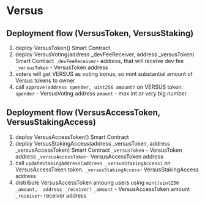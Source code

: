 # Versus

## Deployment flow (VersusToken, VersusStaking)
1. deploy VersusToken() Smart Contract
2. deploy VersusVoting(address _devFeeReceiver, address _versusToken) Smart Contract
```_devFeeReceiver```- address, that will receive dev fee
```_versusToken``` - VersusToken address
3. voters will get VERSUS as voting bonus, so mint substantial amount of Versus tokens to owner
4. call ```approve(address spender, uint256 amount)``` on VERSUS token.
```spender``` - VersusVoting address
```amount``` - max int or very big number

## Deployment flow (VersusAccessToken, VersusStakingAccess)
1. deploy VersusAccessToken() Smart Contract
2. deploy VersusStakingAccess(address _versusToken, address _versusAccessToken) Smart Contract
```_versusToken``` - VersusToken address
```_versusAccessToken```- VersusAccessToken address
3. call ```updateStakingAddress(address _versusStakingAccess)``` on VersusAccessToken token.
```_versusStakingAccess```- VersusStakingAccess address
4. distribute VersusAccessToken amoung users using ```mint(uint256 _amount,  address _receiver)```
```_amount``` - VersusAccessToken amount
```_receiver```- receiver address